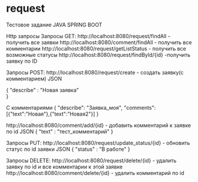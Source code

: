 # request
Тестовое задание  JAVA SPRING BOOT

Http запросы 
Запросы GET:
http://localhost:8080/request/findAll  - получить все заявки
http://localhost:8080/comment/findAll - получить все комментарии
http://localhost:8080/request/getListStatus - получить все возможные статусы
http://localhost:8080/request/findById/{id} -получить заявку по ID

Запросы POST:
http://localhost:8080/request/create - создать заявку(с комментарием)
JSON

{
  "describe" : "Новая заявка"  			
}

С комментариями
{
   "describe": "Заявка_моя",
   "comments":[{"text":"Новая"},{"text":"Новая2"}]
}


http://localhost:8080/comment/add/{id} - добавить комментарий к заявке по id
JSON
{
    "text" : "тест_комментарий"
}

Запросы PUT:
http://localhost:8080/request/update_status/{id} - обновить статус по id заявки
JSON
{
    "status" : "В работе"
}

Запросы DELETE:
http://localhost:8080/request/delete/{id} - удалить заявку по id и все комментарии к этой заявке
http://localhost:8080/comment/delete/{id} - удалить комментарий по id



